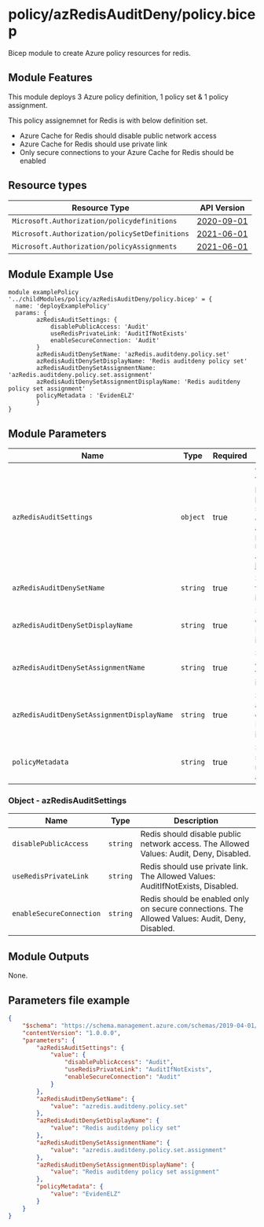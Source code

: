 # policy/azRedisAuditDeny/policy.bicep
Bicep module to create Azure policy resources for redis.

## Module Features
This module deploys 3 Azure policy definition, 1 policy set & 1 policy assignment.

This policy assignemnet for Redis is with below definition set.

- Azure Cache for Redis should disable public network access
- Azure Cache for Redis should use private link
- Only secure connections to your Azure Cache for Redis should be enabled

## Resource types

| Resource Type | API Version |
| --- | --- |
| `Microsoft.Authorization/policydefinitions` | [2020-09-01](https://docs.microsoft.com/en-us/azure/templates/microsoft.authorization/2021-06-01/policydefinitions?tabs=bicep) |
| `Microsoft.Authorization/policySetDefinitions` | [2021-06-01](https://docs.microsoft.com/en-us/azure/templates/microsoft.authorization/2021-06-01/policysetdefinitions) |
| `Microsoft.Authorization/policyAssignments` | [2021-06-01](https://docs.microsoft.com/en-us/azure/templates/microsoft.authorization/2021-06-01/policyassignments) |



## Module Example Use
```bicep
module examplePolicy '../childModules/policy/azRedisAuditDeny/policy.bicep' = {
  name: 'deployExamplePolicy'
  params: {
        azRedisAuditSettings: {
            disablePublicAccess: 'Audit'
            useRedisPrivateLink: 'AuditIfNotExists'
            enableSecureConnection: 'Audit'
        }
        azRedisAuditDenySetName: 'azRedis.auditdeny.policy.set'
        azRedisAuditDenySetDisplayName: 'Redis auditdeny policy set'
        azRedisAuditDenySetAssignmentName: 'azRedis.auditdeny.policy.set.assignment'
        azRedisAuditDenySetAssignmentDisplayName: 'Redis auditdeny policy set assignment'
        policyMetadata : 'EvidenELZ'
        }
}
```

## Module Parameters

| Name | Type | Required | Description |
| --- | --- | --- | --- |
| `azRedisAuditSettings` | `object` | true | Object which sets the values of the policy set definition parameters. The specific parameters & what they are for, are described in the `policySetDefinition` resource block. Additional Details [here](#object---azredisauditsettings).|
| `azRedisAuditDenySetName` | `string` | true | Specify set name for Redis audit deny initiative |
| `azRedisAuditDenySetDisplayName` | `string` | true | Specify displayname for Redis audit deny initiative |
| `azRedisAuditDenySetAssignmentName` | `string` | true | Specify set assignment name for Redis audit deny initiative |
| `azRedisAuditDenySetAssignmentDisplayName` | `string` | true | Specify set assignment displayname for Redis audit deny initiative |
| `policyMetadata` | `string` | true | Specify metadata source value required for billing and monitoring. |


### Object - azRedisAuditSettings
| Name | Type | Description |
| --- | --- | --- |
| `disablePublicAccess` | `string` | Redis should disable public network access. The Allowed Values: Audit, Deny, Disabled. |
| `useRedisPrivateLink` | `string` | Redis should use private link. The Allowed Values: AuditIfNotExists, Disabled. |
| `enableSecureConnection` | `string` | Redis should be enabled only on secure connections. The Allowed Values: Audit, Deny, Disabled. |


## Module Outputs
None.

## Parameters file example
```json
{
    "$schema": "https://schema.management.azure.com/schemas/2019-04-01/deploymentParameters.json#",
    "contentVersion": "1.0.0.0",
    "parameters": {
        "azRedisAuditSettings": {
            "value": {
                "disablePublicAccess": "Audit",
                "useRedisPrivateLink": "AuditIfNotExists",
                "enableSecureConnection": "Audit"
            }
        },
        "azRedisAuditDenySetName": {
            "value": "azredis.auditdeny.policy.set"
        },
        "azRedisAuditDenySetDisplayName": {
            "value": "Redis auditdeny policy set"
        },
        "azRedisAuditDenySetAssignmentName": {
            "value": "azredis.auditdeny.policy.set.assignment"
        },
        "azRedisAuditDenySetAssignmentDisplayName": {
		    "value": "Redis auditdeny policy set assignment"
        },
        "policyMetadata": {
            "value": "EvidenELZ"
        }
    }
}
```